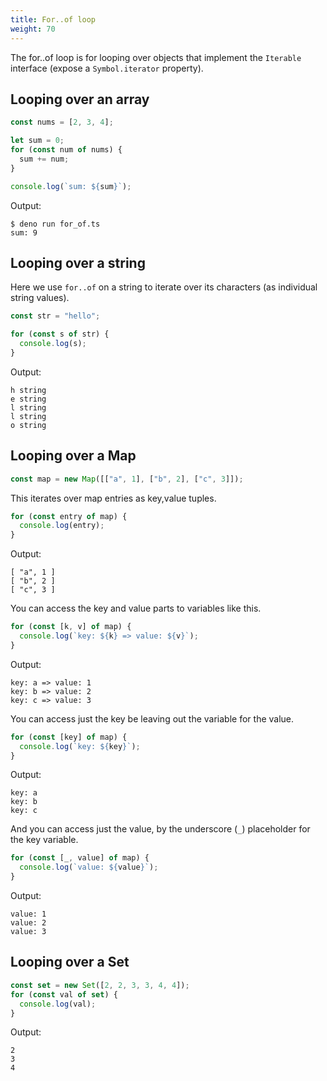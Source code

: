 ```yaml
---
title: For..of loop
weight: 70
---
```


The for..of loop is for looping over objects that implement the `Iterable`
interface (expose a `Symbol.iterator` property).

## Looping over an array

```js
const nums = [2, 3, 4];

let sum = 0;
for (const num of nums) {
  sum += num;
}

console.log(`sum: ${sum}`);
```

Output:

```text
$ deno run for_of.ts 
sum: 9
```

## Looping over a string

Here we use `for..of` on a string to iterate over its characters (as individual
string values).

```js
const str = "hello";

for (const s of str) {
  console.log(s);
}
```

Output:

```text
h string
e string
l string
l string
o string
```

## Looping over a Map

```js
const map = new Map([["a", 1], ["b", 2], ["c", 3]]);
```

This iterates over map entries as key,value tuples.

```js
for (const entry of map) {
  console.log(entry);
}
```

Output:

```text
[ "a", 1 ]
[ "b", 2 ]
[ "c", 3 ]
```

You can access the key and value parts to variables like this.

```js
for (const [k, v] of map) {
  console.log(`key: ${k} => value: ${v}`);
}
```

Output:

```text
key: a => value: 1
key: b => value: 2
key: c => value: 3
```

You can access just the key be leaving out the variable for the value.

```js
for (const [key] of map) {
  console.log(`key: ${key}`);
}
```

Output:

```text
key: a
key: b
key: c
```

And you can access just the value, by the underscore (`_`) placeholder for the
key variable.

```js
for (const [_, value] of map) {
  console.log(`value: ${value}`);
}
```

Output:

```text
value: 1
value: 2
value: 3
```

## Looping over a Set

```js
const set = new Set([2, 2, 3, 3, 4, 4]);
for (const val of set) {
  console.log(val);
}
```

Output:

```text
2
3
4
```
